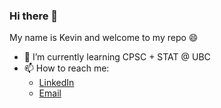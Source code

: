 ### Hi there 👋

My name is Kevin and welcome to my repo 😄

- 🌱 I’m currently learning CPSC + STAT @ UBC
- 📫 How to reach me: 
  - [LinkedIn](https://www.linkedin.com/in/kevin-saigon/)
  - [Email](mailto:kn2001@student.ubc.ca)

<!--
**KevinSaigon/kevinsaigon** is a ✨ _special_ ✨ repository because its `README.md` (this file) appears on your GitHub profile.

Here are some ideas to get you started:

- 🔭 I’m currently working on ...
- 🌱 I’m currently learning ...
- 👯 I’m looking to collaborate on ...
- 🤔 I’m looking for help with ...
- 💬 Ask me about ...
- 📫 How to reach me: ...
- 😄 Pronouns: ...
- ⚡ Fun fact: ...
-->
